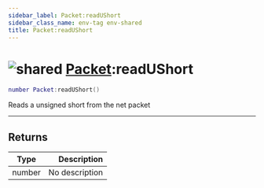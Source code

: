 ```yaml
---
sidebar_label: Packet:readUShort
sidebar_class_name: env-tag env-shared
title: Packet:readUShort
---
```


# <img src='/img/wiki/shared.png' alt='shared' data-tag='env-tag' /> [Packet](../packet/README.md):readUShort

```lua
number Packet:readUShort()
```

Reads a unsigned short from the net packet<br/>

-----------------
## Returns

| Type   | Description |
| ------ | ----------: |
| number | No description |
